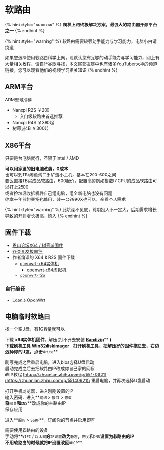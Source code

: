 # 软路由

{% hint style="success" %}
**爬梯上网终极解决方案，最强大的路由器开源平台之一**
{% endhint %}

{% hint style="warning" %}
软路由需要较强动手能力与学习能力，电脑小白请绕道

如果您选择使用软路由科学上网，则默认您有足够的动手能力与学习能力，网上有大量相关教程，请自行谷歌寻找，本文尾部友链中也有诸多YouTuber大神的频道链接，您可以观看他们的视频学习相关知识
{% endhint %}

## ARM平台

ARM型号推荐

* Nanopi R2S ￥200
  * 入门级软路由首选推荐
* Nanopi R4S ￥380起
* 树莓派4B ￥300起

## X86平台

只要是台电脑就行，不限于Intel / AMD

**可以用家里的旧电脑改装，0成本**\
也可以到TB/闲鱼淘二手矿渣小主机，基本在200-600之间\
要么直接TB买成品软路由，600起价，配置高的例如搭载I7 CPU的成品软路由可以打上2500\
或者捡垃圾收拆机件自己组电脑，组全新电脑也没有问题\
你拿十年前的赛扬也能用，装一台3990X也可以，全看个人需求

{% hint style="warning" %}
此坑深不见底，前期投入不一定大，后期需求增长导致的开销增长极高，慎入
{% endhint %}

## 固件下载

* [恩山论坛X64 / 树莓派固件](https://www.right.com.cn/forum/thread-3777668-1-1.html)
* [各类开发板固件](https://github.com/ruoyizhou/OpenWRT-For-Pi)
* 作者编译的 X64 & R2S 固件下载
  * [openwrt-x64实体机](https://github.com/EYW-015/Oculus-guide-China/releases/download/openwrt-x64/openwrt-x86-64-generic-squashfs-combined-efi.img.gz)&#x20;
    * [openwrt-x64虚拟机](https://github.com/EYW-015/Oculus-guide-China/releases/download/openwrt-x64/openwrt-x86-64-generic-squashfs-combined-efi.vmdk)
  * [openwrt-r2s](https://github.com/EYW-015/Oculus-guide-China/releases/download/openwrt-r2s/openwrt-rockchip-armv8-friendlyarm\_nanopi-r2s-squashfs-sysupgrade.img.gz)

### 自行编译

* [Lean's OpenWrt](https://github.com/coolsnowwolf/lede)

## 电脑临时软路由

找一个空U盘，有1G容量就可以

下载 **x64实体机固件**，解压(打不开去安装 [**Bandizip**](https://cn.bandisoft.com/bandizip/)** **)\
下载刷机工具 [**Win32diskimager**](https://sourceforge.net/projects/win32diskimager/)，打开刷机工具，把解压好的固件拖进去，右边选择你的U盘，点击**`Write`**

刷写完成之后重启电脑，进入bios选择U盘启动\
启动完成之后去把软路由IP改成你自己家的网段\
改IP教程 [https://zhuanlan.zhihu.com/p/55140921](https://zhuanlan.zhihu.com/p/55140921)\
重启电脑，并再次选择U盘启动

打开手机浏览器，进入刚刚设置的IP\
输入密码，进入**`网络` > `接口` > `修改`**\
将**`网关`**和**`DNS`**改成你的主路由IP\
保存应用

进入**`服务` > `SSRP`**，订阅你的节点并启用即可

需要使用软路由的设备\
手动将**`WIFI` / `以太网`**的**`IP设置`**改为**`静态`**，**`网关`**和**`DNS`**设置为软路由的IP\
不用软路由的时候就把IP设置改回**`DHCP`**
